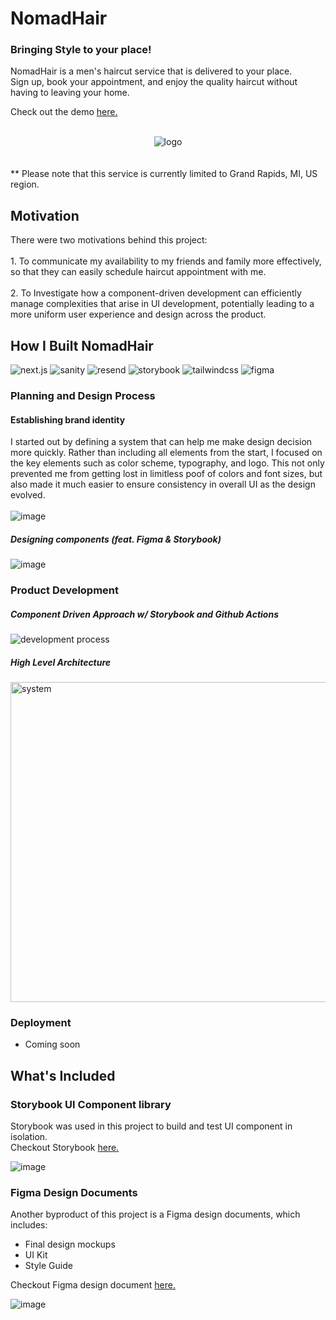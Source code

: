 # NomadHair

### Bringing Style to your place!

<p>
  NomadHair is a men's haircut service that is delivered to your place.</br>
  Sign up, book your appointment, and enjoy the quality haircut without having to leaving your home.
</p>
<p>Check out the demo <a href="www.nomadhair.co">here.</a></p>
<br>
<div align="center">
  <img src="https://github.com/tnamdevnote/nomadhair/assets/44216709/5fdd27f1-8b11-462f-b585-a8e67c78be47" alt='logo'/>
</div>
<br>
<br>
<caption>** Please note that this service is currently limited to Grand Rapids, MI, US region.</caption>
<br>

<h2>Motivation</h2>
<p>
There were two motivations behind this project:
<br>
<br>
1. To communicate my availability to my friends and family more effectively, so that they can easily schedule haircut appointment with me.
<br>
<br>
2. To Investigate how a component-driven development can efficiently manage complexities that arise in UI development, potentially leading to a more uniform user experience and design across the product.
</p>

<h2>How I Built NomadHair</h2>
<div>
  <img src="https://img.shields.io/badge/Next.js-%23000000?logo=next.js" alt='next.js'/>
  <img src="https://img.shields.io/badge/Sanity-%23000000?logo=sanity" alt='sanity'/>
  <img src="https://img.shields.io/badge/Resend-%23000000?logo=resend" alt='resend'/>
  <img src="https://img.shields.io/badge/Storybook-%23ffffff?logo=storybook" alt='storybook'/>
  <img src="https://img.shields.io/badge/TailwindCSS-%23FFFFFF?logo=tailwindcss" alt='tailwindcss'/>
  <img src="https://img.shields.io/badge/Figma-%23FFFFFF?logo=figma" alt='figma'/>
</div>

### Planning and Design Process
#### Establishing brand identity
I started out by defining a system that can help me make design decision more quickly. Rather than including all elements from the start, I focused on the key elements such as color scheme, typography, and logo. This not only prevented me from getting lost in limitless poof of colors and font sizes, but also made it much easier to ensure consistency in overall UI as the design evolved.
<br>
<br>
![image](https://github.com/tnamdevnote/nomadhair/assets/44216709/9a056e64-4141-4e12-af78-eb7195968d4c)

##### Designing components (feat. Figma & Storybook)

![image](https://github.com/tnamdevnote/nomadhair/assets/44216709/54aedd40-9a3b-4db4-a78c-1cdc6b71b1f1)




### Product Development
##### Component Driven Approach w/ Storybook and Github Actions
<img src="https://github.com/tnamdevnote/nomadhair/assets/44216709/c17732e0-969f-4c0c-9a6f-fa46028c740b" alt="development process" />

##### High Level Architecture
<img src="https://github.com/tnamdevnote/nomadhair/assets/44216709/2b62ce5b-2469-4943-adc3-3ecbcb81696a" width="512" alt="system" />

### Deployment
- Coming soon


<h2>What's Included</h2>

### Storybook UI Component library
Storybook was used in this project to build and test UI component in isolation.<br>
Checkout Storybook [here.](https://65f86d160015b8443704c163-ojovnerorg.chromatic.com/?path=/docs/atoms-avatar--docs)

![image](https://github.com/tnamdevnote/nomadhair/assets/44216709/630f6653-d52d-4fbb-bb8c-63fee24376ad)


### Figma Design Documents
Another byproduct of this project is a Figma design documents, which includes:
- Final design mockups
- UI Kit
- Style Guide <br>

Checkout Figma design document [here.](https://www.figma.com/design/cURR8cW2EUkTgpHLf5RiVW/NomadHair?node-id=1506%3A3194&t=hWKvw14LmD6E2GKy-1)

![image](https://github.com/tnamdevnote/nomadhair/assets/44216709/cc7a09e9-58bf-40a2-9d1c-4db7c60a839a)


